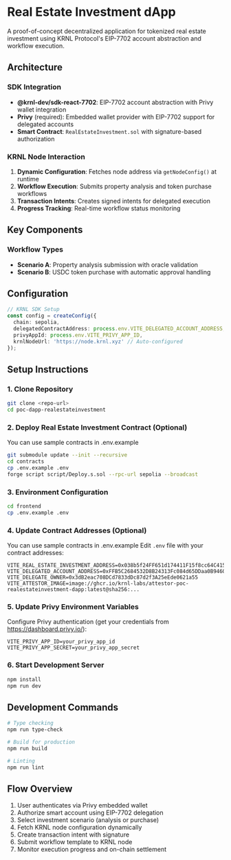 # Real Estate Investment dApp

A proof-of-concept decentralized application for tokenized real estate investment using KRNL Protocol's EIP-7702 account abstraction and workflow execution.

## Architecture

### SDK Integration
- **@krnl-dev/sdk-react-7702**: EIP-7702 account abstraction with Privy wallet integration
- **Privy** (required): Embedded wallet provider with EIP-7702 support for delegated accounts
- **Smart Contract**: `RealEstateInvestment.sol` with signature-based authorization

### KRNL Node Interaction
1. **Dynamic Configuration**: Fetches node address via `getNodeConfig()` at runtime
2. **Workflow Execution**: Submits property analysis and token purchase workflows
3. **Transaction Intents**: Creates signed intents for delegated execution
4. **Progress Tracking**: Real-time workflow status monitoring

## Key Components

### Workflow Types
- **Scenario A**: Property analysis submission with oracle validation
- **Scenario B**: USDC token purchase with automatic approval handling

## Configuration

```typescript
// KRNL SDK Setup
const config = createConfig({
  chain: sepolia,
  delegatedContractAddress: process.env.VITE_DELEGATED_ACCOUNT_ADDRESS,
  privyAppId: process.env.VITE_PRIVY_APP_ID,
  krnlNodeUrl: 'https://node.krnl.xyz' // Auto-configured
});
```

## Setup Instructions

### 1. Clone Repository
```bash
git clone <repo-url>
cd poc-dapp-realestateinvestment
```

### 2. Deploy Real Estate Investment Contract (Optional)

You can use sample contracts in .env.example
```bash
git submodule update --init --recursive
cd contracts
cp .env.example .env
forge script script/Deploy.s.sol --rpc-url sepolia --broadcast
```

### 3. Environment Configuration
```bash
cd frontend
cp .env.example .env
```

### 4. Update Contract Addresses (Optional)

You can use sample contracts in .env.example
Edit `.env` file with your contract addresses:
```env
VITE_REAL_ESTATE_INVESTMENT_ADDRESS=0x038b5f24FF651d174411F15f8cc64C4156A9a6D0
VITE_DELEGATED_ACCOUNT_ADDRESS=0xFFB5C2684532D8B24313Fc084d65DDaa0B946040
VITE_DELEGATE_OWNER=0x3dB2eac708DCd7833dDc87d2f3A25eEde0621a55
VITE_ATTESTOR_IMAGE=image://ghcr.io/krnl-labs/attestor-poc-realestateinvestment-dapp:latest@sha256:...
```

### 5. Update Privy Environment Variables
Configure Privy authentication (get your credentials from https://dashboard.privy.io/):
```env
VITE_PRIVY_APP_ID=your_privy_app_id
VITE_PRIVY_APP_SECRET=your_privy_app_secret
```

### 6. Start Development Server
```bash
npm install
npm run dev
```

## Development Commands

```bash
# Type checking
npm run type-check

# Build for production
npm run build

# Linting
npm run lint
```

## Flow Overview

1. User authenticates via Privy embedded wallet
2. Authorize smart account using EIP-7702 delegation
3. Select investment scenario (analysis or purchase)
4. Fetch KRNL node configuration dynamically
5. Create transaction intent with signature
6. Submit workflow template to KRNL node
7. Monitor execution progress and on-chain settlement
